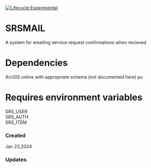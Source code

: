 [![Lifecycle:Experimental](https://img.shields.io/badge/Lifecycle-Experimental-339999)](https://github.com/bcgov/repomountie/blob/master/doc/lifecycle-badges.md)

# SRSMAIL
A system for emailing service request confirmations when recieved

# Dependencies
ArcGIS online with appropriate schema (not documented here)
pu
# Requires environment variables
SRS_USER  
SRS_AUTH  
SRS_ITEM

### Created
Jan 23,2024

### Updates